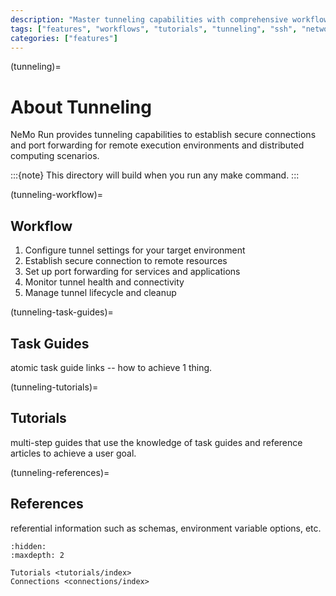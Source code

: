 ```yaml
---
description: "Master tunneling capabilities with comprehensive workflows, task guides, tutorials, and reference materials for secure remote access and port forwarding."
tags: ["features", "workflows", "tutorials", "tunneling", "ssh", "networking"]
categories: ["features"]
---
```


(tunneling)=
# About Tunneling

NeMo Run provides tunneling capabilities to establish secure connections and port forwarding for remote execution environments and distributed computing scenarios.

:::{note}
This directory will build when you run any make command.
:::

(tunneling-workflow)=
## Workflow

1. Configure tunnel settings for your target environment
2. Establish secure connection to remote resources
3. Set up port forwarding for services and applications
4. Monitor tunnel health and connectivity
5. Manage tunnel lifecycle and cleanup

(tunneling-task-guides)=
## Task Guides

atomic task guide links -- how to achieve 1 thing.

(tunneling-tutorials)=
## Tutorials

multi-step guides that use the knowledge of task guides and reference articles to achieve a user goal.

(tunneling-references)=
## References

referential information such as schemas, environment variable options, etc.

```{toctree}
:hidden:
:maxdepth: 2

Tutorials <tutorials/index>
Connections <connections/index>
```

